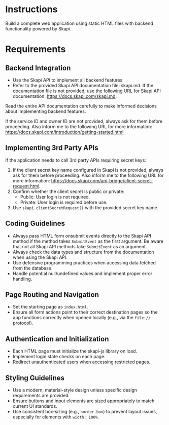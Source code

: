 # Instructions

Build a complete web application using static HTML files with backend functionality powered by Skapi.

# Requirements

## Backend Integration

- Use the Skapi API to implement all backend features
- Refer to the provided Skapi API documentation file: skapi.md. If the documentation file is not provided, use the following URL for Skapi API documentation: https://docs.skapi.com/skapi.md.

Read the entire API documentation carefully to make informed decisions about implementing backend features.

If the service ID and owner ID are not provided, always ask for them before proceeding. Also inform me to the following URL for more information: https://docs.skapi.com/introduction/getting-started.html


## Implementing 3rd Party APIs

If the application needs to call 3rd party APIs requiring secret keys:

1. If the client secret key name configured in Skapi is not provided, always ask for them before proceeding. Also inform me to the following URL for more information: https://docs.skapi.com/api-bridge/client-secret-request.html.
2. Confirm whether the client secret is public or private:
   - Public: User login is not required.
   - Private: User login is required before use.
3. Use `skapi.clientSecretRequest()` with the provided secret key name.

## Coding Guidelines

- Always pass HTML form onsubmit events directly to the Skapi API method if the method takes `SubmitEvent` as the first argument. Be aware that not all Skapi API methods take `SubmitEvent` as an argument.
- Always check the data types and structure from the documentation when using the Skapi API.
- Use defensive programming practices when accessing data fetched from the database.
- Handle potential null/undefined values and implement proper error handling.

## Page Routing and Navigation

- Set the starting page as `index.html`.
- Ensure all form actions point to their correct destination pages so the app functions correctly when opened locally (e.g., via the `file://` protocol).

## Authentication and Initialization

- Each HTML page must initialize the skapi-js library on load.
- Implement login state checks on each page.
- Redirect unauthenticated users when accessing restricted pages.

## Styling Guidelines

- Use a modern, material-style design unless specific design requirements are provided.
- Ensure buttons and input elements are sized appropriately to match current UI standards.
- Use consistent box-sizing (e.g., `border-box`) to prevent layout issues, especially for elements with `width: 100%`.
